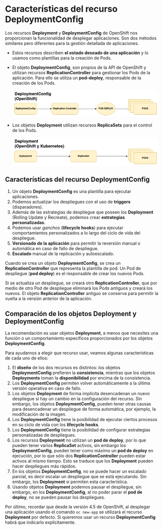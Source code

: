 # Características del recurso DeploymentConfig

Los recursos **Deployment** y **DeploymentConfig** de OpenShift nos proporcionan la funcionalidad de desplegar aplicaciones. Son dos métodos similares pero diferentes para la gestión detallada de aplicaciones.

* Estos recursos describen **el estado deseado de una aplicación** y lo usamos como plantillas para la creación de Pods.
* El objeto **DeploymentConfig**, son propios de la API de OpenShift y utilizan recursos **ReplicationController** para gestionar los Pods de la aplicación. Para ello se utiliza un **pod-deploy**, responsable de la creación de los Pods.

    ![dc](img/deploymentconfig.png)

* Los objetos **Deployment** utilizan recursos **ReplicaSets** para el control de los Pods.

    ![deploy](img/deployment.png)

## Características del recurso DeploymentConfig

1. Un objeto **DeploymentConfig** es una plantilla para ejecutar aplicaciones.
2. Podemos actualizar los despliegues con el uso de **triggers** (disparadores).
3. Además de las estrategias de despliegue que poseen los **Deployment** (Rolling Update y Recreate), podemos crear **estrategias personalizadas**.
4. Podemos usar *ganchos* (**lifecycle hooks**) para ejecutar comportamientos personalizados a lo largo del ciclo de vida del despliegue.
5. **Versionado de la aplicación** para permitir la reversión manual o automática en caso de fallo de despliegue.
6. **Escalado** manual de la replicación y autoescalado.

Cuando se crea un objeto **DeploymentConfig**, se crea un **ReplicationController** que representa la plantilla de pod. Un Pod de despliegue (**pod deploy**) es el responsable de crear los nuevos Pods.

Si se actualiza un despliegue, se creará otro **ReplicationController**, que por medio de otro Pod de despliegue eliminará los Pods antiguos y creará los nuevos. El objeto **ReplicationController** antiguo se conserva para permitir la vuelta a la versión anterior de la aplicación.

## Comparación de los objetos Deployment y DeploymentConfig

La recomendación es usar objetos **Deployment**, a menos que necesites una función o un comportamiento específicos proporcionados por los objetos **DeploymentConfig**.

Para ayudarnos a elegir que recurso usar, veamos algunas características de cada uno de ellos:

1. El **diseño** de los dos recursos es distintos: los objetos **DeploymentConfig** prefieren la **consistencia**, mientras que los objetos **Deployments** toman la **disponibilidad** por encima de la consistencia.
2. Los **DeploymentConfig** permiten volver automáticamente a la última versión operativa en caso de fallo.
3. Los objetos **Deployment** de forma implícita desencadenan un nuevo despliegue si hay un cambio en la configuración del recurso. Sin embargo, los objetos **DeploymentConfig**, pueden tener otras causas para desencadenar un despliegue de forma automática, por ejemplo, la modificación de la imagen.
4. Los **DeploymentConfig** tiene la posibilidad de ejecutar ciertos procesos en su ciclo de vida con los **lifecycle hooks**.
5. Los **DeploymentConfig** tiene la posibilidad de configurar estrategias personalizadas de despliegues.
6. Los recursos **Deployment** no utilizan un **pod de deploy**, por lo que pueden tener varios **ReplicaSet** activos, sin embargo los **DeploymentConfig**, pueden tener como máximo un **pod de deploy** en ejecución, por lo que sólo dos **ReplicationController** pueden estar activos al mismo tiempo. Esto se traduce que los **Deployment** pueden hacer despliegues más rápidos.
7. En los objetos **DeploymentConfig**, no se puede hacer un escalado parcial, es decir escalar un despliegue que se está ejecutando. Sin embargo, los **Deployment** si permiten esta característica.
8. Usando objetos **Deployment** podemos pausar el despliegue, sin embargo, en los **DeploymentConfig**, al no poder parar el **pod de deploy**, no se pueden pausar los despliegues.

Por último, recordar que desde la versión 4.5 de OpenShift, al desplegar una aplicación usando el comando `oc new-app` se utilizará el recurso **Deployment** por defecto. Si queremos usar un recurso **DeploymentConfig** habrá que indicarlo explícitamente.
